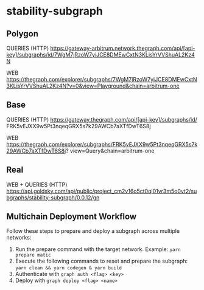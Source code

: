 # stability-subgraph

## Polygon

QUERIES (HTTP)
https://gateway-arbitrum.network.thegraph.com/api/[api-key]/subgraphs/id/7WgM7jRzoW7yiJCE8DMEwCxtN3KLisYrVVShuAL2Kz4N

WEB
https://thegraph.com/explorer/subgraphs/7WgM7jRzoW7yiJCE8DMEwCxtN3KLisYrVVShuAL2Kz4N?v=0&view=Playground&chain=arbitrum-one

## Base

QUERIES (HTTP)
https://gateway.thegraph.com/api/[api-key]/subgraphs/id/
FRK5vEJXX9w5Pt3nqeqGRX5s7k29AWCb7aXTfDwT6S8j

WEB
https://thegraph.com/explorer/subgraphs/FRK5vEJXX9w5Pt3nqeqGRX5s7k29AWCb7aXTfDwT6S8j?
view=Query&chain=arbitrum-one

## Real

WEB + QUERIES (HTTP)
https://api.goldsky.com/api/public/project_cm2v16o5ct0ql01vr3m5o0vt2/subgraphs/stability-subgraph/0.0.12/gn

## Multichain Deployment Workflow

Follow these steps to prepare and deploy a subgraph across multiple networks:

1. Run the prepare command with the target network. Example: `yarn prepare matic`
2. Execute the following commands to reset and prepare the subgraph: `yarn clean && yarn codegen & yarn build`
3. Authenticate with `graph auth <flag> <key>`
4. Deploy with `graph deploy <flag> <name>`
